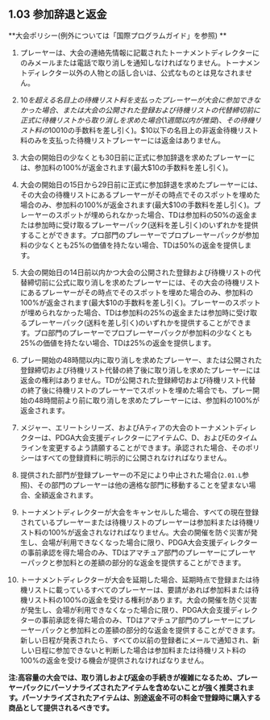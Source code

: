 ## 1.03 参加辞退と返金

**大会ポリシー(例外については「国際プログラムガイド」を参照)
**

1. プレーヤーは、大会の連絡先情報に記載されたトーナメントディレクターにのみメールまたは電話で取り消しを通知しなければなりません。トーナメントディレクター以外の人物との話し合いは、公式なものとは見なされません。

1. $10を超える名目上の待機リスト料を支払ったプレーヤーが大会に参加できなかった場合、または大会の公開された登録および待機リストの代替締切前に正式に待機リストから取り消しを求めた場合(1週間以内が推奨)、その待機リスト料の100%が返金されます(最大$10の手数料を差し引く)。$10以下の名目上の非返金待機リスト料のみを支払った待機リストプレーヤーには返金はありません。

1. 大会の開始日の少なくとも30日前に正式に参加辞退を求めたプレーヤーには、参加料の100%が返金されます(最大$10の手数料を差し引く)。

1. 大会の開始日の15日から29日前に正式に参加辞退を求めたプレーヤーには、その大会の待機リストにあるプレーヤーがその時点でそのスポットを埋めた場合のみ、参加料の100%が返金されます(最大$10の手数料を差し引く)。プレーヤーのスポットが埋められなかった場合、TDは参加料の50%の返金または参加時に受け取るプレーヤーパック(送料を差し引く)のいずれかを提供することができます。プロ部門のプレーヤーでプロプレーヤーパックが参加料の少なくとも25%の価値を持たない場合、TDは50%の返金を提供します。

1. 大会の開始日の14日前以内かつ大会の公開された登録および待機リストの代替締切前に公式に取り消しを求めたプレーヤーには、その大会の待機リストにあるプレーヤーがその時点でそのスポットを埋めた場合のみ、参加料の100%が返金されます(最大$10の手数料を差し引く)。プレーヤーのスポットが埋められなかった場合、TDは参加料の25%の返金または参加時に受け取るプレーヤーパック(送料を差し引く)のいずれかを提供することができます。プロ部門のプレーヤーでプロプレーヤーパックが参加料の少なくとも25%の価値を持たない場合、TDは25%の返金を提供します。

1. プレー開始の48時間以内に取り消しを求めたプレーヤー、または公開された登録締切および待機リスト代替の終了後に取り消しを求めたプレーヤーには返金の権利はありません。TDが公開された登録締切および待機リスト代替の終了後に待機リストのプレーヤーでスポットを埋めた場合でも、プレー開始の48時間前より前に取り消しを求めたプレーヤーには、参加料の100%が返金されます。

1. メジャー、エリートシリーズ、およびAティアの大会のトーナメントディレクターは、PDGA大会支援ディレクターにアイテムC、D、およびEのタイムラインを変更するよう請願することができます。承認された場合、そのポリシーはすべての登録資料に明示的に公開されなければなりません。

1. 提供された部門が登録プレーヤーの不足により中止された場合(`2.01.L`参照)、その部門のプレーヤーは他の適格な部門に移動することを望まない場合、全額返金されます。

1. トーナメントディレクターが大会をキャンセルした場合、すべての現在登録されているプレーヤーまたは待機リストのプレーヤーは参加料または待機リスト料の100%が返金されなければなりません。大会の開催を防ぐ災害が発生し、会場が利用できなくなった場合に限り、PDGA大会支援ディレクターの事前承認を得た場合のみ、TDはアマチュア部門のプレーヤーにプレーヤーパックと参加料との差額の部分的な返金を提供することができます。

1. トーナメントディレクターが大会を延期した場合、延期時点で登録または待機リストに載っているすべてのプレーヤーは、要請があれば参加料または待機リスト料の100%の返金を受ける権利があります。大会の開催を防ぐ災害が発生し、会場が利用できなくなった場合に限り、PDGA大会支援ディレクターの事前承認を得た場合のみ、TDはアマチュア部門のプレーヤーにプレーヤーパックと参加料との差額の部分的な返金を提供することができます。新しい日程が発表されたら、すべての以前の登録者にメールで通知され、新しい日程に参加できないと判断した場合は参加料または待機リスト料の100%の返金を受ける機会が提供されなければなりません。

**注:高容量の大会では、取り消しおよび返金の手続きが複雑になるため、プレーヤーパックにパーソナライズされたアイテムを含めないことが強く推奨されます。パーソナライズされたアイテムは、別途返金不可の料金で登録時に購入する商品として提供されるべきです。**